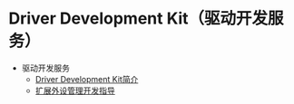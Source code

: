 # Driver Development Kit（驱动开发服务）

- 驱动开发服务
  - [Driver Development Kit简介](driverdevelopment-overview.md)
  - [扩展外设管理开发指导](externaldevice-guidelines.md)
